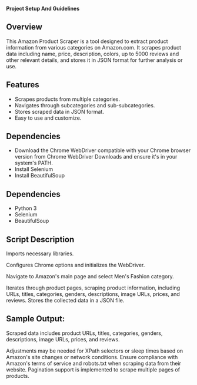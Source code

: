**Project Setup And Guidelines**

## Overview

This Amazon Product Scraper is a tool designed to extract product information from various categories on Amazon.com. It scrapes product data including name, price, description, colors, up to 5000 reviews and other relevant details, and stores it in JSON format for further analysis or use.

## Features

- Scrapes products from multiple categories.
- Navigates through subcategories and sub-subcategories.
- Stores scraped data in JSON format.
- Easy to use and customize.

## Dependencies
- Download the Chrome WebDriver compatible with your Chrome browser version from Chrome WebDriver Downloads and ensure it's in your system's PATH.
- Install Selenium
- Install BeautifulSoup

## Dependencies
- Python 3
- Selenium
- BeautifulSoup

## Script Description

Imports necessary libraries.

Configures Chrome options and initializes the WebDriver.

Navigate to Amazon's main page and select Men's Fashion category.

Iterates through product pages, scraping product information, including URLs, titles, categories, genders, descriptions, image URLs, prices, and reviews.
Stores the collected data in a JSON file.

## Sample Output:
Scraped data includes product URLs, titles, categories, genders, descriptions, image URLs, prices, and reviews.

Adjustments may be needed for XPath selectors or sleep times based on Amazon's site changes or network conditions.
Ensure compliance with Amazon's terms of service and robots.txt when scraping data from their website.
Pagination support is implemented to scrape multiple pages of products.
